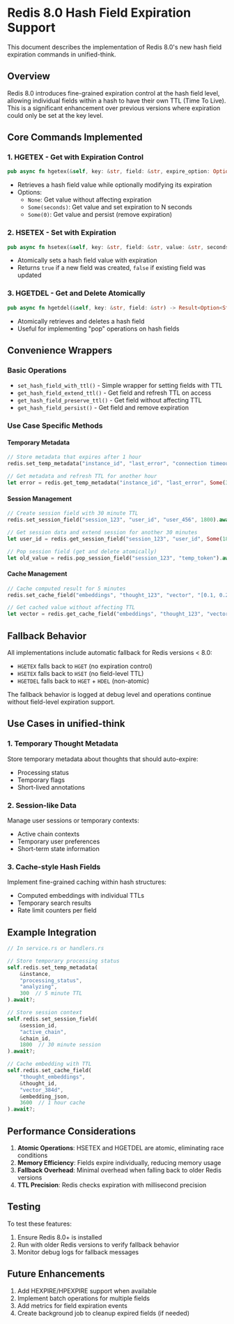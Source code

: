 # Redis 8.0 Hash Field Expiration Support

This document describes the implementation of Redis 8.0's new hash field expiration commands in unified-think.

## Overview

Redis 8.0 introduces fine-grained expiration control at the hash field level, allowing individual fields within a hash to have their own TTL (Time To Live). This is a significant enhancement over previous versions where expiration could only be set at the key level.

## Core Commands Implemented

### 1. HGETEX - Get with Expiration Control
```rust
pub async fn hgetex(&self, key: &str, field: &str, expire_option: Option<i64>) -> Result<Option<String>>
```
- Retrieves a hash field value while optionally modifying its expiration
- Options:
  - `None`: Get value without affecting expiration
  - `Some(seconds)`: Get value and set expiration to N seconds
  - `Some(0)`: Get value and persist (remove expiration)

### 2. HSETEX - Set with Expiration
```rust
pub async fn hsetex(&self, key: &str, field: &str, value: &str, seconds: i64) -> Result<bool>
```
- Atomically sets a hash field value with expiration
- Returns `true` if a new field was created, `false` if existing field was updated

### 3. HGETDEL - Get and Delete Atomically
```rust
pub async fn hgetdel(&self, key: &str, field: &str) -> Result<Option<String>>
```
- Atomically retrieves and deletes a hash field
- Useful for implementing "pop" operations on hash fields

## Convenience Wrappers

### Basic Operations
- `set_hash_field_with_ttl()` - Simple wrapper for setting fields with TTL
- `get_hash_field_extend_ttl()` - Get field and refresh TTL on access
- `get_hash_field_preserve_ttl()` - Get field without affecting TTL
- `get_hash_field_persist()` - Get field and remove expiration

### Use Case Specific Methods

#### Temporary Metadata
```rust
// Store metadata that expires after 1 hour
redis.set_temp_metadata("instance_id", "last_error", "connection timeout", 3600).await?;

// Get metadata and refresh TTL for another hour
let error = redis.get_temp_metadata("instance_id", "last_error", Some(3600)).await?;
```

#### Session Management
```rust
// Create session field with 30 minute TTL
redis.set_session_field("session_123", "user_id", "user_456", 1800).await?;

// Get session data and extend session for another 30 minutes
let user_id = redis.get_session_field("session_123", "user_id", Some(1800)).await?;

// Pop session field (get and delete atomically)
let old_value = redis.pop_session_field("session_123", "temp_token").await?;
```

#### Cache Management
```rust
// Cache computed result for 5 minutes
redis.set_cache_field("embeddings", "thought_123", "vector", "[0.1, 0.2, ...]", 300).await?;

// Get cached value without affecting TTL
let vector = redis.get_cache_field("embeddings", "thought_123", "vector").await?;
```

## Fallback Behavior

All implementations include automatic fallback for Redis versions < 8.0:
- `HGETEX` falls back to `HGET` (no expiration control)
- `HSETEX` falls back to `HSET` (no field-level TTL)
- `HGETDEL` falls back to `HGET` + `HDEL` (non-atomic)

The fallback behavior is logged at debug level and operations continue without field-level expiration support.

## Use Cases in unified-think

### 1. Temporary Thought Metadata
Store temporary metadata about thoughts that should auto-expire:
- Processing status
- Temporary flags
- Short-lived annotations

### 2. Session-like Data
Manage user sessions or temporary contexts:
- Active chain contexts
- Temporary user preferences
- Short-term state information

### 3. Cache-style Hash Fields
Implement fine-grained caching within hash structures:
- Computed embeddings with individual TTLs
- Temporary search results
- Rate limit counters per field

## Example Integration

```rust
// In service.rs or handlers.rs

// Store temporary processing status
self.redis.set_temp_metadata(
    &instance,
    "processing_status",
    "analyzing",
    300  // 5 minute TTL
).await?;

// Store session context
self.redis.set_session_field(
    &session_id,
    "active_chain",
    &chain_id,
    1800  // 30 minute session
).await?;

// Cache embedding with TTL
self.redis.set_cache_field(
    "thought_embeddings",
    &thought_id,
    "vector_384d",
    &embedding_json,
    3600  // 1 hour cache
).await?;
```

## Performance Considerations

1. **Atomic Operations**: HSETEX and HGETDEL are atomic, eliminating race conditions
2. **Memory Efficiency**: Fields expire individually, reducing memory usage
3. **Fallback Overhead**: Minimal overhead when falling back to older Redis versions
4. **TTL Precision**: Redis checks expiration with millisecond precision

## Testing

To test these features:
1. Ensure Redis 8.0+ is installed
2. Run with older Redis versions to verify fallback behavior
3. Monitor debug logs for fallback messages

## Future Enhancements

1. Add HEXPIRE/HPEXPIRE support when available
2. Implement batch operations for multiple fields
3. Add metrics for field expiration events
4. Create background job to cleanup expired fields (if needed)